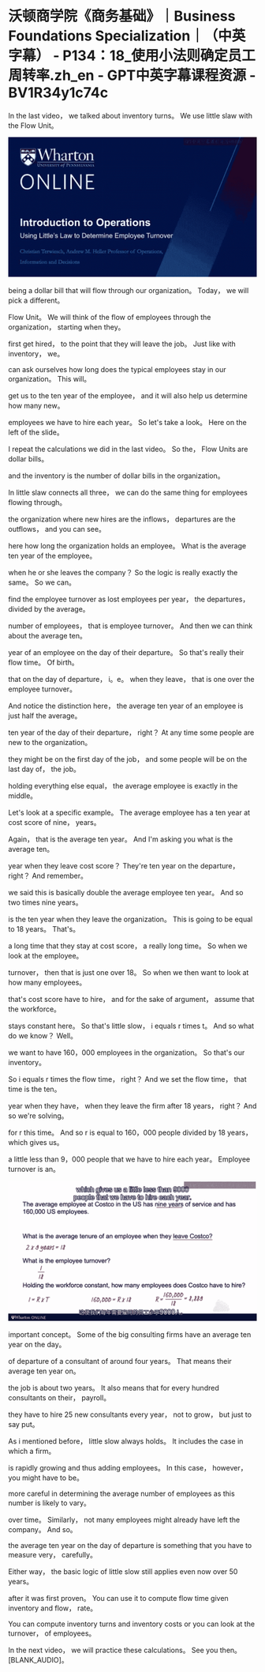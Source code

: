 # 沃顿商学院《商务基础》｜Business Foundations Specialization｜（中英字幕） - P134：18_使用小法则确定员工周转率.zh_en - GPT中英字幕课程资源 - BV1R34y1c74c

In the last video， we talked about inventory turns。 We use little slaw with the Flow Unit。

![](img/a94f53c195369b29871f7492f24935ad_1.png)

being a dollar bill that will flow through our organization。 Today， we will pick a different。

Flow Unit。 We will think of the flow of employees through the organization， starting when they。

first get hired， to the point that they will leave the job。 Just like with inventory， we。

can ask ourselves how long does the typical employees stay in our organization。 This will。

get us to the ten year of the employee， and it will also help us determine how many new。

employees we have to hire each year。 So let's take a look。 Here on the left of the slide。

I repeat the calculations we did in the last video。 So the， Flow Units are dollar bills。

and the inventory is the number of dollar bills in the organization。

In little slaw connects all three， we can do the same thing for employees flowing through。

the organization where new hires are the inflows， departures are the outflows， and you can see。

here how long the organization holds an employee。 What is the average ten year of the employee。

when he or she leaves the company？ So the logic is really exactly the same。 So we can。

find the employee turnover as lost employees per year， the departures， divided by the average。

number of employees， that is employee turnover。 And then we can think about the average ten。

year of an employee on the day of their departure。 So that's really their flow time。 Of birth。

that on the day of departure， i。e。 when they leave， that is one over the employee turnover。

And notice the distinction here， the average ten year of an employee is just half the average。

ten year of the day of their departure， right？ At any time some people are new to the organization。

they might be on the first day of the job， and some people will be on the last day of， the job。

holding everything else equal， the average employee is exactly in the middle。

Let's look at a specific example。 The average employee has a ten year at cost score of nine， years。

Again， that is the average ten year。 And I'm asking you what is the average ten。

year when they leave cost score？ They're ten year on the departure， right？ And remember。

we said this is basically double the average employee ten year。 And so two times nine years。

is the ten year when they leave the organization。 This is going to be equal to 18 years。 That's。

a long time that they stay at cost score， a really long time。 So when we look at the employee。

turnover， then that is just one over 18。 So when we then want to look at how many employees。

that's cost score have to hire， and for the sake of argument， assume that the workforce。

stays constant here。 So that's little slow， i equals r times t。 And so what do we know？ Well。

we want to have 160，000 employees in the organization。 So that's our inventory。

So i equals r times the flow time， right？ And we set the flow time， that time is the ten。

year when they have， when they leave the firm after 18 years， right？ And so we're solving。

for r this time。 And so r is equal to 160，000 people divided by 18 years， which gives us。

a little less than 9，000 people that we have to hire each year。 Employee turnover is an。

![](img/a94f53c195369b29871f7492f24935ad_3.png)

important concept。 Some of the big consulting firms have an average ten year on the day。

of departure of a consultant of around four years。 That means their average ten year on。

the job is about two years。 It also means that for every hundred consultants on their， payroll。

they have to hire 25 new consultants every year， not to grow， but just to say put。

As i mentioned before， little slow always holds。 It includes the case in which a firm。

is rapidly growing and thus adding employees。 In this case， however， you might have to be。

more careful in determining the average number of employees as this number is likely to vary。

over time。 Similarly， not many employees might already have left the company。 And so。

the average ten year on the day of departure is something that you have to measure very， carefully。

Either way， the basic logic of little slow still applies even now over 50 years。

after it was first proven。 You can use it to compute flow time given inventory and flow， rate。

You can compute inventory turns and inventory costs or you can look at the turnover， of employees。

In the next video， we will practice these calculations。 See you then。 [BLANK_AUDIO]。
